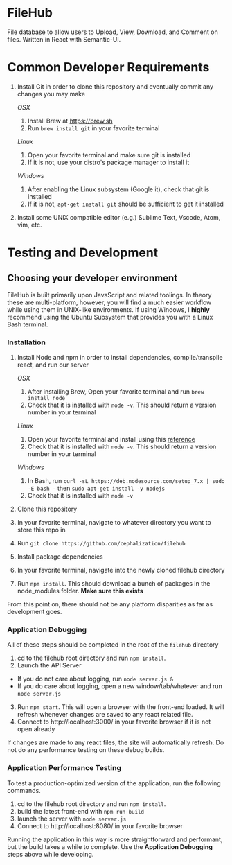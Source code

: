 # FileHub
File database to allow users to Upload, View, Download, and Comment on files. Written in React with Semantic-UI.

# Common Developer Requirements
1. Install Git in order to clone this repository and eventually commit any changes you may make

    _OSX_

      1. Install Brew at https://brew.sh
      2. Run `brew install git` in your favorite terminal

    _Linux_

      1. Open your favorite terminal and make sure git is installed
      2. If it is not, use your distro's package manager to install it

    _Windows_

      1. After enabling the Linux subsystem (Google it), check that git is installed
      2. If it is not, `apt-get install git` should be sufficient to get it installed

2. Install some UNIX compatible editor (e.g.) Sublime Text, Vscode, Atom, vim, etc.


# Testing and Development

## Choosing your developer environment
FileHub is built primarily upon JavaScript and related toolings.
In theory these are multi-platform, however, you will find a much easier workflow while using them in UNIX-like environments.
If using Windows, I __highly__ recommend using the Ubuntu Subsystem that provides you with a Linux Bash terminal.

### Installation
1. Install Node and npm in order to install dependencies, compile/transpile react, and run our server

    _OSX_

      1. After installing Brew, Open your favorite terminal and run `brew install node`
      2. Check that it is installed with `node -v`. This should return a version number in your terminal

    _Linux_

      1. Open your favorite terminal and install using this [reference](https://nodejs.org/en/download/package-manager/)
      2. Check that it is installed with `node -v`. This should return a version number in your terminal

    _Windows_

      1. In Bash, run `curl -sL https://deb.nodesource.com/setup_7.x | sudo -E bash -` then `sudo apt-get install -y nodejs`
      2. Check that it is installed with `node -v`


2. Clone this repository
  1. In your favorite terminal, navigate to whatever directory you want to store this repo in
  2. Run `git clone https://github.com/cephalization/filehub`

3. Install package dependencies
  1. In your favorite terminal, navigate into the newly cloned filehub directory
  2. Run `npm install`. This should download a bunch of packages in the node_modules folder. __Make sure this exists__

From this point on, there should not be any platform disparities as far as development goes.

### Application Debugging
All of these steps should be completed in the root of the `filehub` directory

1. cd to the filehub root directory and run `npm install`.
2. Launch the API Server
  - If you do not care about logging, run `node server.js &`
  - If you do care about logging, open a new window/tab/whatever and run `node server.js`
3. Run `npm start`. This will open a browser with the front-end loaded. It will refresh whenever changes are saved to any react related file.
4. Connect to http://localhost:3000/ in your favorite browser if it is not open already

If changes are made to any react files, the site will automatically refresh.
Do not do any performance testing on these debug builds.

### Application Performance Testing
To test a production-optimized version of the application, run the following commands.
1. cd to the filehub root directory and run `npm install`.
2. build the latest front-end with `npm run build`
3. launch the server with `node server.js`
4. Connect to http://localhost:8080/ in your favorite browser

Running the application in this way is more straightforward and performant,  but the build takes a while to complete.
Use the __Application Debugging__ steps above while developing.
